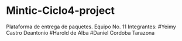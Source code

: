 # Mintic-Ciclo4-project
Plataforma de entrega de paquetes.
Equipo No. 11
Integrantes:
#Yeimy Castro Deantonio
#Harold de Alba
#Daniel Cordoba Tarazona
